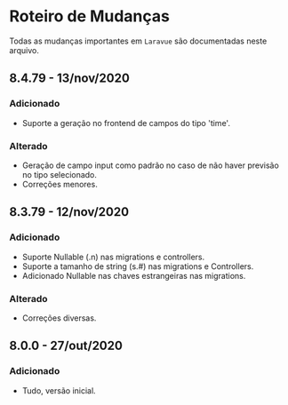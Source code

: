 # Roteiro de Mudanças

Todas as mudanças importantes  em `Laravue` são documentadas neste arquivo.

## 8.4.79 - 13/nov/2020
### Adicionado
- Suporte a geração no frontend de campos do tipo 'time'.

### Alterado
- Geração de campo input como padrão no caso de não haver previsão no tipo selecionado.
- Correções menores.

## 8.3.79 - 12/nov/2020
### Adicionado
- Suporte Nullable (.n) nas migrations e controllers.
- Suporte a tamanho de string (s.#) nas migrations e Controllers.
- Adicionado Nullable nas chaves estrangeiras nas migrations.
### Alterado
- Correções diversas.

## 8.0.0 - 27/out/2020
### Adicionado
- Tudo, versão inicial.
